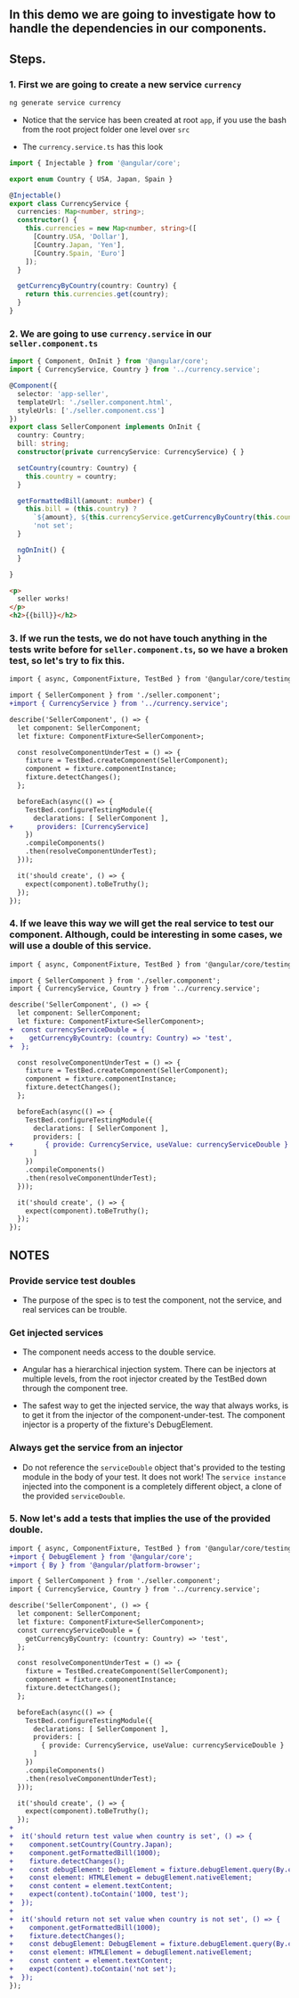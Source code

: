 ## In this demo we are going to investigate how to handle the dependencies in our components.

## Steps.

### 1. First we are going to create a new service `currency`

```bash
ng generate service currency
```
* Notice that the service has been created at root `app`, if you use the bash from the root project folder one level over `src`

* The `currency.service.ts` has this look

```typescript
import { Injectable } from '@angular/core';

export enum Country { USA, Japan, Spain }

@Injectable()
export class CurrencyService {
  currencies: Map<number, string>;
  constructor() {
    this.currencies = new Map<number, string>([
      [Country.USA, 'Dollar'],
      [Country.Japan, 'Yen'],
      [Country.Spain, 'Euro']
    ]);
  }

  getCurrencyByCountry(country: Country) {
    return this.currencies.get(country);
  }
}

```

### 2. We are going to use `currency.service` in our `seller.component.ts`

```typescript
import { Component, OnInit } from '@angular/core';
import { CurrencyService, Country } from '../currency.service';

@Component({
  selector: 'app-seller',
  templateUrl: './seller.component.html',
  styleUrls: ['./seller.component.css']
})
export class SellerComponent implements OnInit {
  country: Country;
  bill: string;
  constructor(private currencyService: CurrencyService) { }

  setCountry(country: Country) {
    this.country = country;
  }

  getFormattedBill(amount: number) {
    this.bill = (this.country) ?
      `${amount}, ${this.currencyService.getCurrencyByCountry(this.country)}` :
      'not set';
  }

  ngOnInit() {
  }

}

```

```html
<p>
  seller works!
</p>
<h2>{{bill}}</h2>
```

### 3. If we run the tests, we do not have touch anything in the tests write before for `seller.component.ts`, so we have a broken test, so let's try to fix this.

```diff
import { async, ComponentFixture, TestBed } from '@angular/core/testing';

import { SellerComponent } from './seller.component';
+import { CurrencyService } from '../currency.service';

describe('SellerComponent', () => {
  let component: SellerComponent;
  let fixture: ComponentFixture<SellerComponent>;

  const resolveComponentUnderTest = () => {
    fixture = TestBed.createComponent(SellerComponent);
    component = fixture.componentInstance;
    fixture.detectChanges();
  };

  beforeEach(async(() => {
    TestBed.configureTestingModule({
      declarations: [ SellerComponent ],
+      providers: [CurrencyService]
    })
    .compileComponents()
    .then(resolveComponentUnderTest);
  }));

  it('should create', () => {
    expect(component).toBeTruthy();
  });
});

```
### 4. If we leave this way we will get the real service to test our component. Although, could be interesting in some cases, we will use a double of this service.

```diff
import { async, ComponentFixture, TestBed } from '@angular/core/testing';

import { SellerComponent } from './seller.component';
import { CurrencyService, Country } from '../currency.service';

describe('SellerComponent', () => {
  let component: SellerComponent;
  let fixture: ComponentFixture<SellerComponent>;
+  const currencyServiceDouble = {
+    getCurrencyByCountry: (country: Country) => 'test',
+  };

  const resolveComponentUnderTest = () => {
    fixture = TestBed.createComponent(SellerComponent);
    component = fixture.componentInstance;
    fixture.detectChanges();
  };

  beforeEach(async(() => {
    TestBed.configureTestingModule({
      declarations: [ SellerComponent ],
      providers: [
+        { provide: CurrencyService, useValue: currencyServiceDouble }
      ]
    })
    .compileComponents()
    .then(resolveComponentUnderTest);
  }));

  it('should create', () => {
    expect(component).toBeTruthy();
  });
});

```

## NOTES

### Provide service test doubles

* The purpose of the spec is to test the component, not the service, and real services can be trouble.

### Get injected services

* The component needs access to the double service.

* Angular has a hierarchical injection system. There can be injectors at multiple levels, from the root injector created by the TestBed down through the component tree.

* The safest way to get the injected service, the way that always works, is to get it from the injector of the component-under-test. The component injector is a property of the fixture's DebugElement.

### Always get the service from an injector
 * Do not reference the `serviceDouble` object that's provided to the testing module in the body of your test. It does not work! The `service instance` injected into the component is a completely different object, a clone of the provided `serviceDouble`.

### 5. Now let's add a tests that implies the use of the provided double.

```diff
import { async, ComponentFixture, TestBed } from '@angular/core/testing';
+import { DebugElement } from '@angular/core';
+import { By } from '@angular/platform-browser';

import { SellerComponent } from './seller.component';
import { CurrencyService, Country } from '../currency.service';

describe('SellerComponent', () => {
  let component: SellerComponent;
  let fixture: ComponentFixture<SellerComponent>;
  const currencyServiceDouble = {
    getCurrencyByCountry: (country: Country) => 'test',
  };

  const resolveComponentUnderTest = () => {
    fixture = TestBed.createComponent(SellerComponent);
    component = fixture.componentInstance;
    fixture.detectChanges();
  };

  beforeEach(async(() => {
    TestBed.configureTestingModule({
      declarations: [ SellerComponent ],
      providers: [
        { provide: CurrencyService, useValue: currencyServiceDouble }
      ]
    })
    .compileComponents()
    .then(resolveComponentUnderTest);
  }));

  it('should create', () => {
    expect(component).toBeTruthy();
  });
+
+  it('should return test value when country is set', () => {
+    component.setCountry(Country.Japan);
+    component.getFormattedBill(1000);
+    fixture.detectChanges();
+    const debugElement: DebugElement = fixture.debugElement.query(By.css('h2'));
+    const element: HTMLElement = debugElement.nativeElement;
+    const content = element.textContent;
+    expect(content).toContain('1000, test');
+  });
+
+  it('should return not set value when country is not set', () => {
+    component.getFormattedBill(1000);
+    fixture.detectChanges();
+    const debugElement: DebugElement = fixture.debugElement.query(By.css('h2'));
+    const element: HTMLElement = debugElement.nativeElement;
+    const content = element.textContent;
+    expect(content).toContain('not set');
+  });
});

```
